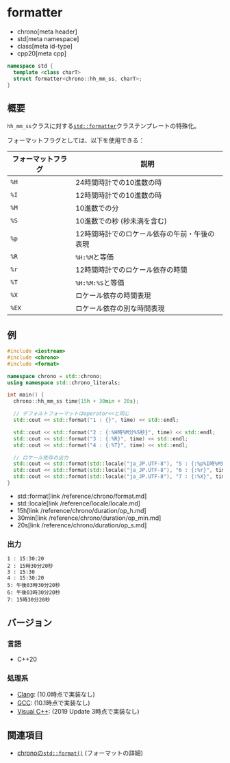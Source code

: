 # formatter
* chrono[meta header]
* std[meta namespace]
* class[meta id-type]
* cpp20[meta cpp]

```cpp
namespace std {
  template <class charT>
  struct formatter<chrono::hh_mm_ss, charT>;
}
```

## 概要
`hh_mm_ss`クラスに対する[`std::formatter`](/reference/format/formatter.md)クラステンプレートの特殊化。

フォーマットフラグとしては、以下を使用できる：

| フォーマットフラグ | 説明 |
|--------------------|------|
| `%H`  | 24時間時計での10進数の時 |
| `%I`  | 12時間時計での10進数の時 |
| `%M`  | 10進数での分 |
| `%S`  | 10進数での秒 (秒未満を含む) |
| `%p`  | 12時間時計でのロケール依存の午前・午後の表現 |
| `%R`  | `%H:%M`と等価 |
| `%r`  | 12時間時計でのロケール依存の時間 |
| `%T`  | `%H:%M:%S`と等価 |
| `%X`  | ロケール依存の時間表現 |
| `%EX` | ロケール依存の別な時間表現 |


## 例
```cpp example
#include <iostream>
#include <chrono>
#include <format>

namespace chrono = std::chrono;
using namespace std::chrono_literals;

int main() {
  chrono::hh_mm_ss time{15h + 30min + 20s};

  // デフォルトフォーマットはoperator<<と同じ
  std::cout << std::format("1 : {}", time) << std::endl;

  std::cout << std::format("2 : {:%H時%M分%S秒}", time) << std::endl;
  std::cout << std::format("3 : {:%R}", time) << std::endl;
  std::cout << std::format("4 : {:%T}", time) << std::endl;

  // ロケール依存の出力
  std::cout << std::format(std::locale("ja_JP.UTF-8"), "5 : {:%p%I時%M分%S秒}", time) << std::endl;
  std::cout << std::format(std::locale("ja_JP.UTF-8"), "6 : {:%r}", time) << std::endl;
  std::cout << std::format(std::locale("ja_JP.UTF-8"), "7 : {:%X}", time) << std::endl;
}
```
* std::format[link /reference/chrono/format.md]
* std::locale[link /reference/locale/locale.md]
* 15h[link /reference/chrono/duration/op_h.md]
* 30min[link /reference/chrono/duration/op_min.md]
* 20s[link /reference/chrono/duration/op_s.md]

### 出力
```
1 : 15:30:20
2 : 15時30分20秒
3 : 15:30
4 : 15:30:20
5: 午後03時30分20秒
6: 午後03時30分20秒
7: 15時30分20秒
```

## バージョン
### 言語
- C++20

### 処理系
- [Clang](/implementation.md#clang): (10.0時点で実装なし)
- [GCC](/implementation.md#gcc): (10.1時点で実装なし)
- [Visual C++](/implementation.md#visual_cpp): (2019 Update 3時点で実装なし)


## 関連項目
- [chronoの`std::format()`](/reference/chrono/format.md) (フォーマットの詳細)
